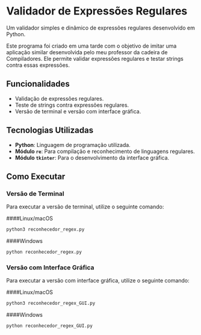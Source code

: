 # Validador de Expressões Regulares

Um validador simples e dinâmico de expressões regulares desenvolvido em Python.

Este programa foi criado em uma tarde com o objetivo de imitar uma aplicação similar desenvolvida pelo meu professor da cadeira de Compiladores. Ele permite validar expressões regulares e testar strings contra essas expressões.

## Funcionalidades

- Validação de expressões regulares.
- Teste de strings contra expressões regulares.
- Versão de terminal e versão com interface gráfica.

## Tecnologias Utilizadas

- **Python**: Linguagem de programação utilizada.
- **Módulo `re`**: Para compilação e reconhecimento de linguagens regulares.
- **Módulo `tkinter`**: Para o desenvolvimento da interface gráfica.

## Como Executar

### Versão de Terminal

Para executar a versão de terminal, utilize o seguinte comando:

####Linux/macOS
```bash
python3 reconhecedor_regex.py
```

####Windows
```bash
python reconhecedor_regex.py
```

### Versão com Interface Gráfica

Para executar a versão com interface gráfica, utilize o seguinte comando:

####Linux/macOS
```bash
python3 reconhecedor_regex_GUI.py 
```

####Windows
```bash
python reconhecedor_regex_GUI.py

